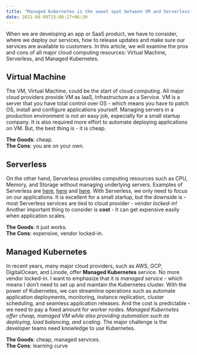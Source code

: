 ```yaml
---
title: "Managed Kubernetes is the sweet spot between VM and Serverless"
date: 2021-08-09T15:08:27+06:30
---
```


When we are developing an app or SaaS product, we have to consider, where we deploy our services, how to release updates and make sure our services are available to customers. In this article, we will examine the pros and cons of all major cloud computing resources: Virtual Machine, Serverless, and Managed Kubernetes.

## Virtual Machine
The VM, Virtual Machine, could be the start of cloud computing. All major cloud providers provide VM as IaaS, Infrastructure as a  Service. VM is a server that you have total control over OS - which means you have to patch OS, install and configure applications yourself. Managing servers in a production environment is not an easy job, especially for a small startup company. It is also required more effort to automate deploying applications on VM. But, the best thing is - it is cheap.

**The Goods**: cheap.  
**The Cons**: you are on your own.

## Serverless
On the other hand, Serverless provides computing resources such as CPU, Memory, and Storage without managing underlying servers. Examples of Serverless are [here](https://aws.amazon.com/serverless/), [here](https://cloud.google.com/serverless) and [here](https://azure.microsoft.com/en-in/solutions/serverless/#overview).  With Serverless, we only need to focus on our applications. It is excellent for a small startup, but the downside is - most Serverless services are tied to cloud provider - _vendor locked-in_! Another important thing to consider is **cost** - it can get expensive easily when application scales.

**The Goods**: it just works.  
**The Cons**: expensive, vendor locked-in.

## Managed Kubernetes
In recent years, many major cloud providers, such as AWS, GCP, DigitalOcean, and Linode, offer **Managed Kubernetes** service. No more vendor locked-in. I want to emphasize that it is _managed service_ - which means I don’t need to set up and maintain the Kubernetes cluster. With the power of Kubernetes, we can streamline operations such as automate application deployments, monitoring, instance replication, cluster scheduling, and seamless application releases. And the cost is predictable - we need to pay a fixed amount for worker nodes. _Managed Kubernetes offer cheap, managed VM while also providing automation such as deploying, load balancing, and scaling_. The major challenge is the developer teams need knowledge to _use_ Kubernetes.

**The Goods**: cheap, managed services.  
**The Cons**: learning curve
